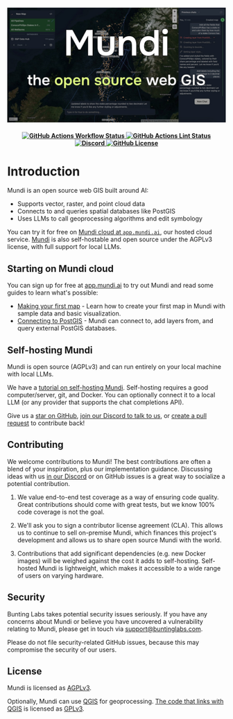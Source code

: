 ![Mundi, the open source web GIS](./docs/src/assets/header.jpg)

<h4 align="center">
  <a href="https://github.com/BuntingLabs/mundi.ai/actions/workflows/cicd.yml">
    <img src="https://img.shields.io/github/actions/workflow/status/BuntingLabs/mundi.ai/cicd.yml?label=CI" alt="GitHub Actions Workflow Status" />
  </a>
  <a href="https://github.com/BuntingLabs/mundi.ai/actions/workflows/lint.yml">
    <img src="https://img.shields.io/github/actions/workflow/status/BuntingLabs/mundi.ai/lint.yml?label=lint" alt="GitHub Actions Lint Status" />
  </a>
  <a href="https://discord.gg/V63VbgH8dT">
    <img src="https://dcbadge.limes.pink/api/server/V63VbgH8dT?style=flat" alt="Discord" />
  </a>
  <a href="https://github.com/BuntingLabs/mundi.ai/blob/main/LICENSE">
    <img src="https://img.shields.io/github/license/BuntingLabs/mundi.ai" alt="GitHub License" />
  </a>
</h4>

# Introduction

Mundi is an open source web GIS built around AI:

- Supports vector, raster, and point cloud data
- Connects to and queries spatial databases like PostGIS
- Uses LLMs to call geoprocessing algorithms and edit symbology

You can try it for free on [Mundi cloud at `app.mundi.ai`](https://app.mundi.ai),
our hosted cloud service. [Mundi](https://github.com/BuntingLabs/mundi.ai)
is also self-hostable and open source under the AGPLv3 license, with full support for local LLMs.

## Starting on Mundi cloud

You can sign up for free at [app.mundi.ai](https://app.mundi.ai) to try out Mundi and read some guides to learn what's possible:

- [Making your first map](https://docs.mundi.ai/getting-started/making-your-first-map/) - Learn how to create your first map in Mundi with sample data and basic visualization.
- [Connecting to PostGIS](https://docs.mundi.ai/guides/connecting-to-postgis/) - Mundi can connect to, add layers from, and query external PostGIS databases.

## Self-hosting Mundi

Mundi is open source (AGPLv3) and can run entirely on your local machine with local LLMs.

We have a [tutorial on self-hosting Mundi](https://docs.mundi.ai/deployments/self-hosting-mundi). Self-hosting requires
a good computer/server, git, and Docker. You can optionally connect it to a local LLM (or any
provider that supports the chat completions API).

Give us a [star on GitHub](https://github.com/BuntingLabs/mundi.ai),
[join our Discord to talk to us](https://discord.gg/V63VbgH8dT), or
[create a pull request](https://github.com/BuntingLabs/mundi.ai/pulls) to contribute back!

## Contributing

We welcome contributions to Mundi! The best contributions are often a blend of your inspiration, plus our implementation guidance. Discussing ideas with us [in our Discord](https://discord.gg/V63VbgH8dT) or on GitHub issues is a great way to socialize a potential contribution.

1. We value end-to-end test coverage as a way of ensuring code quality. Great contributions should come with great tests, but we know 100% code coverage is not the goal.

2. We'll ask you to sign a contributor license agreement (CLA). This allows us to continue to sell on-premise Mundi, which finances this project's development and allows us to share open source Mundi with the world.

3. Contributions that add significant dependencies (e.g. new Docker images) will be weighed against the cost it adds to self-hosting. Self-hosted Mundi is lightweight, which makes it accessible to a wide range of users on varying hardware.

## Security

Bunting Labs takes potential security issues seriously. If you have any concerns about Mundi or believe you have uncovered a vulnerability relating to Mundi, please get in touch via [support@buntinglabs.com](mailto:support@buntinglabs.com).

Please do not file security-related GitHub issues, because this may compromise the security of our users.


## License

Mundi is licensed as [AGPLv3](./LICENSE).

Optionally, Mundi can use [QGIS](https://qgis.org/) for geoprocessing.
[The code that links with QGIS](./qgis-processing) is licensed
as [GPLv3](./qgis-processing/LICENSE).

